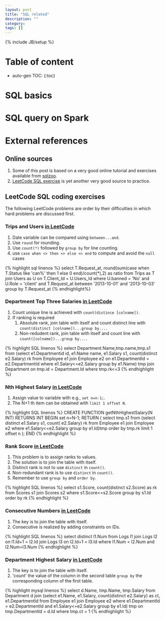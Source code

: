 ```yaml
---
layout: post
title: "SQL related"
description: ""
category: 
tags: []
---
```

{% include JB/setup %}
<script type="text/javascript"
 src="http://cdn.mathjax.org/mathjax/latest/MathJax.js?config=TeX-AMS-MML_HTMLorMML">
</script>
 
# Table of content
* auto-gen TOC:
{:toc}

# SQL basics

# SQL query on Spark

# External references

## Online sources

1. Some of this post is based on a very good online tutorial and exercises available from [sqlzoo](http://sqlzoo.net/wiki/SELECT_basics).
1. [LeetCode SQL exercise](https://leetcode.com/problemset/database/) is yet another very good source to practice.

## LeetCode SQL coding exercises

The following LeetCode problems are order by their difficulties in which hard problems are discussed first.

### Trips and Users [in LeetCode](https://leetcode.com/problems/trips-and-users/)
1. Date variable can be compared using `between...and`.
1. Use `round` for rounding.
1. Use `count(*)` followed by `group by` for line counting.
1. use `case when <> then <> else <> end` to compute and avoid the `null` cases

{% highlight sql linenos %}
select T.Request_at,
round(sum(case when T.Status like 'can%' then 1 else 0 end)/count(*),2) as ratio
from Trips as T join Users as U on T.Client_Id = U.Users_Id
where U.banned = 'No' and U.Role = 'client' and T.Request_at between '2013-10-01' and '2013-10-03'
group by T.Request_at
{% endhighlight%}

### Department Top Three Salaries [in LeetCode](https://leetcode.com/problems/department-top-three-salaries/)
1. Count unique line is achieved with `count(distince [colname])`.
1. If ranking is required
   1. Absolute rank, join table with itself and count distinct line with `count(distinct [colname])...group by...`.
   1. Non-redudent rank, join table with itself and count line with `count([colname])...group by...`.

{% highlight SQL linenos %}
select Department.Name,tmp.name,tmp.s1
from 
(select e1.Departmentid id, e1.Name name, e1.Salary s1, count(distinct e2.Salary) rk
from Employee e1 join Employee e2 on e1.DepartmentId = e2.DepartmentId
where e1.Salary<=e2.Salary
group by e1.Name) tmp
join Department on tmp.id = Department.Id
where tmp.rk<=3
{% endhighlight %}

### Nth Highest Salary [in LeetCode](https://leetcode.com/problems/nth-highest-salary/)
1. Assign value to variable with e.g.,  `set n=n-1;`.
1. The N+1 th item can be obtained with `limit 1 offset N`.

{% highlight SQL linenos %}
CREATE FUNCTION getNthHighestSalary(N INT) RETURNS INT
BEGIN
set n=N-1;
RETURN (
select tmp.s1
from
(select distinct e1.Salary s1, count( e2.Salary) rk
from Employee e1 join Employee e2
where e1.Salary<=e2.Salary
group by e1.Id)tmp
order by tmp.rk
limit 1 offset n 
  );
END
{% endhighlight %}

### Rank Score [in LeetCode](https://leetcode.com/problems/rank-scores/)
1. This problem is to assign ranks to values.
1. The solution is to join the table with itself.
1. Distinct rank is not to use `distinct` in `count()`.
1. Non-redundant rank is to use `distinct` in `count()`.
1. Remember to use `group by` and `order by`. 

{% highlight SQL linenos %}
select s1.Score, count(distinct s2.Score) as rk
from Scores s1 join Scores s2
where s1.Score<=s2.Score
group by s1.Id
order by rk
{% endhighlight %}

### Consecutive Numbers [in LeetCode](https://leetcode.com/problems/consecutive-numbers/)
1. The key is to join the table with itself.
1. Consecutive is realized by adding constraints on IDs.

{% highlight SQL linenos %}
select distinct l1.Num
from Logs l1 join Logs l2 on l1.Id+1 = l2.Id
join Logs l3 on l2.Id+1 = l3.Id
where l1.Num = l2.Num and l2.Num=l3.Num
{% endhighlight %}

### Department Highest Salary [in LeetCode](https://leetcode.com/problems/department-highest-salary/)
1. The key is to join the table with itself.
1. 'count' the value of the column in the second table `group by` the corresponding column of the first table.

{% highlight mysql linenos %}
select d.Name, tmp.Name, tmp.Salary
from Department d join
(select e1.Name, e1.Salary, count(distinct e2.Salary) as ct, e1.DepartmentId
from Employee e1 join Employee e2 
where e1.DepartmentId = e2.DepartmentId and e1.Salary<=e2.Salary
group by e1.Id) tmp
on tmp.DepartmentId = d.Id
where tmp.ct = 1
{% endhighlight %}

